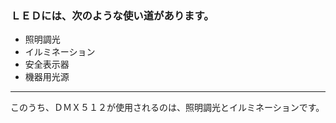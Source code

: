 ### ＬＥＤには、次のような使い道があります。 
 
* 照明調光  
* イルミネーション  
* 安全表示器  
* 機器用光源  

---
このうち、ＤＭＸ５１２が使用されるのは、照明調光とイルミネーションです。

 